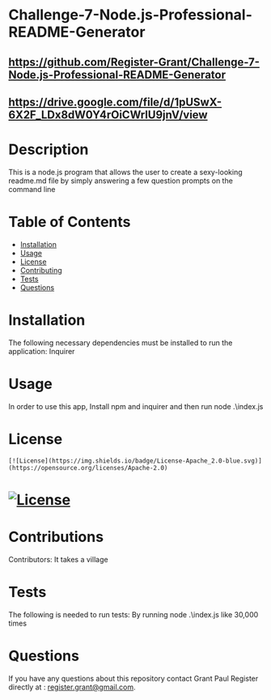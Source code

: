 # Challenge-7-Node.js-Professional-README-Generator
  ## https://github.com/Register-Grant/Challenge-7-Node.js-Professional-README-Generator
  ## https://drive.google.com/file/d/1pUSwX-6X2F_LDx8dW0Y4rOiCWrlU9jnV/view
  # Description
  This is a node.js program that allows the user to create a sexy-looking readme.md file by simply answering a few question prompts on the command line
  # Table of Contents
  * [Installation](#installation)
  * [Usage](#usage)
  * [License](#license)
  * [Contributing](#contributions)
  * [Tests](#tests)
  * [Questions](#questions)
  # Installation
  The following necessary dependencies must be installed to run the application: Inquirer
  # Usage
  In order to use this app, Install npm and inquirer and then run node .\index.js
  # License
    [![License](https://img.shields.io/badge/License-Apache_2.0-blue.svg)](https://opensource.org/licenses/Apache-2.0)
  # [![License](https://img.shields.io/badge/License-Apache_2.0-blue.svg)](https://opensource.org/licenses/Apache-2.0)
  # Contributions
  Contributors: It takes a village
  # Tests
  The following is needed to run tests: By running node .\index.js like 30,000 times
  # Questions
  If you have any questions about this repository contact Grant Paul Register 
  directly at : register.grant@gmail.com.